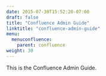 ```yaml
---
date: 2015-07-30T15:52:20-07:00
draft: false
title: "Confluence Admin Guide"
linktitle: "confluence-admin-guide"
menu:
  menuconfluence:
    parent: confluence
weight: 30
---
```


This is the Confluence Admin Guide.
